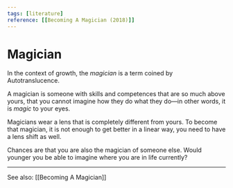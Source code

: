 ```yaml
---
tags: [literature]
reference: [[Becoming A Magician (2018)]]
---
```


# Magician

In the context of growth, the *magician* is a term coined by Autotranslucence. 

A magician is someone with skills and competences that are so much above yours, that you cannot imagine how they do what they do—in other words, it is *magic* to your eyes.

Magicians wear a lens that is completely different from yours. To become that magician, it is not enough to get better in a linear way, you need to have a lens shift as well.

Chances are that you are also the magician of someone else. Would younger you be able to imagine where you are in life currently?

---
See also: [[Becoming A Magician]]

[//begin]: # "Autogenerated link references for markdown compatibility"
[becoming-a-magician]: ../1-fleeting/becoming-a-magician "Becoming A Magician"
[//end]: # "Autogenerated link references"
